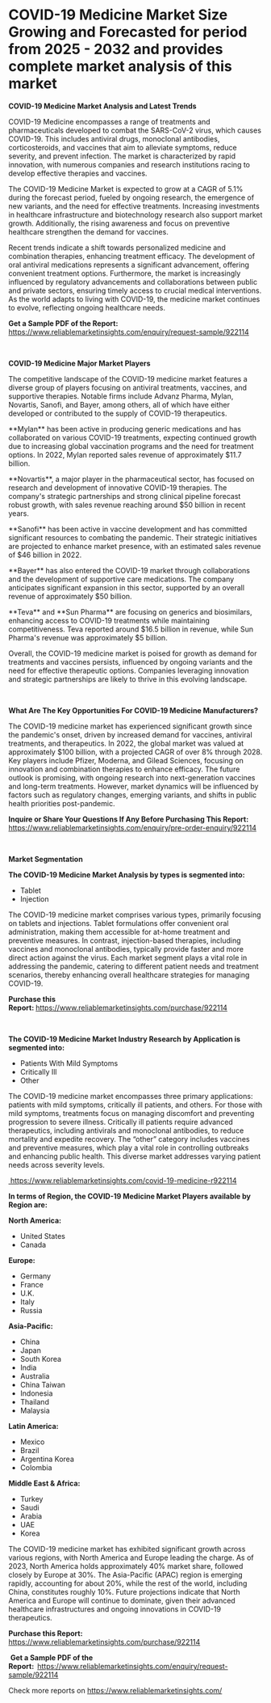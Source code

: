 <p><h1>COVID-19 Medicine Market Size Growing and Forecasted for period from 2025 - 2032 and provides complete market analysis of this market</h1></p><p><strong>COVID-19 Medicine Market Analysis and Latest Trends</strong></p>
<p><p>COVID-19 Medicine encompasses a range of treatments and pharmaceuticals developed to combat the SARS-CoV-2 virus, which causes COVID-19. This includes antiviral drugs, monoclonal antibodies, corticosteroids, and vaccines that aim to alleviate symptoms, reduce severity, and prevent infection. The market is characterized by rapid innovation, with numerous companies and research institutions racing to develop effective therapies and vaccines. </p><p>The COVID-19 Medicine Market is expected to grow at a CAGR of 5.1% during the forecast period, fueled by ongoing research, the emergence of new variants, and the need for effective treatments. Increasing investments in healthcare infrastructure and biotechnology research also support market growth. Additionally, the rising awareness and focus on preventive healthcare strengthen the demand for vaccines. </p><p>Recent trends indicate a shift towards personalized medicine and combination therapies, enhancing treatment efficacy. The development of oral antiviral medications represents a significant advancement, offering convenient treatment options. Furthermore, the market is increasingly influenced by regulatory advancements and collaborations between public and private sectors, ensuring timely access to crucial medical interventions. As the world adapts to living with COVID-19, the medicine market continues to evolve, reflecting ongoing healthcare needs.</p></p>
<p><strong>Get a Sample PDF of the Report:&nbsp;</strong> <a href="https://www.reliablemarketinsights.com/enquiry/request-sample/922114?utm_campaign=2982&utm_medium=2&utm_source=Github&utm_content=ia&utm_term=05032025&utm_id=covid-19-medicine">https://www.reliablemarketinsights.com/enquiry/request-sample/922114</a></p>
<p>&nbsp;</p>
<p><strong>COVID-19 Medicine Major Market Players</strong></p>
<p><p>The competitive landscape of the COVID-19 medicine market features a diverse group of players focusing on antiviral treatments, vaccines, and supportive therapies. Notable firms include Advanz Pharma, Mylan, Novartis, Sanofi, and Bayer, among others, all of which have either developed or contributed to the supply of COVID-19 therapeutics.</p><p>**Mylan** has been active in producing generic medications and has collaborated on various COVID-19 treatments, expecting continued growth due to increasing global vaccination programs and the need for treatment options. In 2022, Mylan reported sales revenue of approximately $11.7 billion.</p><p>**Novartis**, a major player in the pharmaceutical sector, has focused on research and development of innovative COVID-19 therapies. The company's strategic partnerships and strong clinical pipeline forecast robust growth, with sales revenue reaching around $50 billion in recent years.</p><p>**Sanofi** has been active in vaccine development and has committed significant resources to combating the pandemic. Their strategic initiatives are projected to enhance market presence, with an estimated sales revenue of $46 billion in 2022.</p><p>**Bayer** has also entered the COVID-19 market through collaborations and the development of supportive care medications. The company anticipates significant expansion in this sector, supported by an overall revenue of approximately $50 billion.</p><p>**Teva** and **Sun Pharma** are focusing on generics and biosimilars, enhancing access to COVID-19 treatments while maintaining competitiveness. Teva reported around $16.5 billion in revenue, while Sun Pharma's revenue was approximately $5 billion.</p><p>Overall, the COVID-19 medicine market is poised for growth as demand for treatments and vaccines persists, influenced by ongoing variants and the need for effective therapeutic options. Companies leveraging innovation and strategic partnerships are likely to thrive in this evolving landscape.</p></p>
<p>&nbsp;</p>
<p><strong>What Are The Key Opportunities For COVID-19 Medicine Manufacturers?</strong></p>
<p><p>The COVID-19 medicine market has experienced significant growth since the pandemic's onset, driven by increased demand for vaccines, antiviral treatments, and therapeutics. In 2022, the global market was valued at approximately $100 billion, with a projected CAGR of over 8% through 2028. Key players include Pfizer, Moderna, and Gilead Sciences, focusing on innovation and combination therapies to enhance efficacy. The future outlook is promising, with ongoing research into next-generation vaccines and long-term treatments. However, market dynamics will be influenced by factors such as regulatory changes, emerging variants, and shifts in public health priorities post-pandemic.</p></p>
<p><strong>Inquire or Share Your Questions If Any Before Purchasing This Report:</strong> <a href="https://www.reliablemarketinsights.com/enquiry/pre-order-enquiry/922114?utm_campaign=2982&utm_medium=2&utm_source=Github&utm_content=ia&utm_term=05032025&utm_id=covid-19-medicine">https://www.reliablemarketinsights.com/enquiry/pre-order-enquiry/922114</a></p>
<p>&nbsp;</p>
<p><strong>Market Segmentation</strong></p>
<p><strong>The COVID-19 Medicine Market Analysis by types is segmented into:</strong></p>
<p><ul><li>Tablet</li><li>Injection</li></ul></p>
<p><p>The COVID-19 medicine market comprises various types, primarily focusing on tablets and injections. Tablet formulations offer convenient oral administration, making them accessible for at-home treatment and preventive measures. In contrast, injection-based therapies, including vaccines and monoclonal antibodies, typically provide faster and more direct action against the virus. Each market segment plays a vital role in addressing the pandemic, catering to different patient needs and treatment scenarios, thereby enhancing overall healthcare strategies for managing COVID-19.</p></p>
<p><strong>Purchase this Report:&nbsp;</strong><a href="https://www.reliablemarketinsights.com/purchase/922114?utm_campaign=2982&utm_medium=2&utm_source=Github&utm_content=ia&utm_term=05032025&utm_id=covid-19-medicine">https://www.reliablemarketinsights.com/purchase/922114</a></p>
<p>&nbsp;</p>
<p><strong>The COVID-19 Medicine Market Industry Research by Application is segmented into:</strong></p>
<p><ul><li>Patients With Mild Symptoms</li><li>Critically Ill</li><li>Other</li></ul></p>
<p><p>The COVID-19 medicine market encompasses three primary applications: patients with mild symptoms, critically ill patients, and others. For those with mild symptoms, treatments focus on managing discomfort and preventing progression to severe illness. Critically ill patients require advanced therapeutics, including antivirals and monoclonal antibodies, to reduce mortality and expedite recovery. The “other” category includes vaccines and preventive measures, which play a vital role in controlling outbreaks and enhancing public health. This diverse market addresses varying patient needs across severity levels.</p></p>
<p><a href="https://www.reliablemarketinsights.com/covid-19-medicine-r922114?utm_campaign=2982&utm_medium=2&utm_source=Github&utm_content=ia&utm_term=05032025&utm_id=covid-19-medicine">&nbsp;https://www.reliablemarketinsights.com/covid-19-medicine-r922114</a></p>
<p><strong>In terms of Region, the COVID-19 Medicine Market Players available by Region are:</strong></p>
<p>
    <p> <strong> North America: </strong>
        <ul>
            <li>United States</li>
            <li>Canada</li>
        </ul>
        </p> 
    <p> <strong> Europe: </strong>
        <ul>
            <li>Germany</li>
            <li>France</li>
            <li>U.K.</li>
            <li>Italy</li>
            <li>Russia</li>
        </ul>
        </p> 
    <p> <strong> Asia-Pacific: </strong>
        <ul>
            <li>China</li>
            <li>Japan</li>
            <li>South Korea</li>
            <li>India</li>
            <li>Australia</li>
            <li>China Taiwan</li>
            <li>Indonesia</li>
            <li>Thailand</li>
            <li>Malaysia</li>
        </ul>
        </p> 
    <p> <strong> Latin America: </strong>
        <ul>
            <li>Mexico</li>
            <li>Brazil</li>
            <li>Argentina Korea</li>
            <li>Colombia</li>
        </ul>
        </p> 
    <p> <strong> Middle East & Africa: </strong>
        <ul>
            <li>Turkey</li>
            <li>Saudi</li>
            <li>Arabia</li>
            <li>UAE</li>
            <li>Korea</li>
        </ul>
    </p>
    </p>
<p><p>The COVID-19 medicine market has exhibited significant growth across various regions, with North America and Europe leading the charge. As of 2023, North America holds approximately 40% market share, followed closely by Europe at 30%. The Asia-Pacific (APAC) region is emerging rapidly, accounting for about 20%, while the rest of the world, including China, constitutes roughly 10%. Future projections indicate that North America and Europe will continue to dominate, given their advanced healthcare infrastructures and ongoing innovations in COVID-19 therapeutics.</p></p>
<p><strong>Purchase this Report: </strong><a href="https://www.reliablemarketinsights.com/purchase/922114?utm_campaign=2982&utm_medium=2&utm_source=Github&utm_content=ia&utm_term=05032025&utm_id=covid-19-medicine">https://www.reliablemarketinsights.com/purchase/922114</a></p>
<p>&nbsp;<strong>Get a Sample PDF of the Report:&nbsp;&nbsp;</strong><a href="https://www.reliablemarketinsights.com/enquiry/request-sample/922114?utm_campaign=2982&utm_medium=2&utm_source=Github&utm_content=ia&utm_term=05032025&utm_id=covid-19-medicine">https://www.reliablemarketinsights.com/enquiry/request-sample/922114</a></p>
<p><strong></strong></p>
<p>Check more reports on <a href="https://www.reliablemarketinsights.com/?utm_campaign=2982&utm_medium=2&utm_source=Github&utm_content=ia&utm_term=05032025&utm_id=covid-19-medicine">https://www.reliablemarketinsights.com/</a></p>